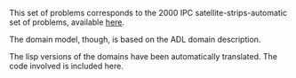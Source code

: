 This set of problems corresponds to the 2000 IPC satellite-strips-automatic set of problems, available [here](https://github.com/potassco/pddl-instances/blob/master/ipc-2002/domains/satellite-strips-automatic/).

The domain model, though, is based on the ADL domain description.

The lisp versions of the domains have been automatically translated.  The code involved is included here.


